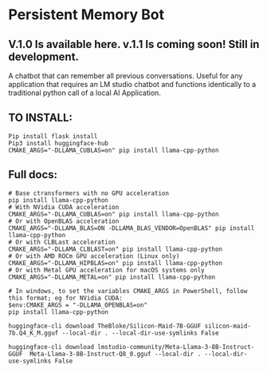 # Persistent Memory Bot
## V.1.0 Is available here. v.1.1 Is coming soon! Still in development.
A chatbot that can remember all previous conversations.
Useful for any application that requires an LM studio chatbot and functions identically to a traditional python call of a local AI Application.
## TO INSTALL:
```
Pip install flask install 
Pip3 install huggingface-hub
CMAKE_ARGS="-DLLAMA_CUBLAS=on" pip install llama-cpp-python

```
## Full docs:
```
# Base ctransformers with no GPU acceleration
pip install llama-cpp-python
# With NVidia CUDA acceleration
CMAKE_ARGS="-DLLAMA_CUBLAS=on" pip install llama-cpp-python
# Or with OpenBLAS acceleration
CMAKE_ARGS="-DLLAMA_BLAS=ON -DLLAMA_BLAS_VENDOR=OpenBLAS" pip install llama-cpp-python
# Or with CLBLast acceleration
CMAKE_ARGS="-DLLAMA_CLBLAST=on" pip install llama-cpp-python
# Or with AMD ROCm GPU acceleration (Linux only)
CMAKE_ARGS="-DLLAMA_HIPBLAS=on" pip install llama-cpp-python
# Or with Metal GPU acceleration for macOS systems only
CMAKE_ARGS="-DLLAMA_METAL=on" pip install llama-cpp-python

# In windows, to set the variables CMAKE_ARGS in PowerShell, follow this format; eg for NVidia CUDA:
$env:CMAKE_ARGS = "-DLLAMA_OPENBLAS=on"
pip install llama-cpp-python

huggingface-cli download TheBloke/Silicon-Maid-7B-GGUF silicon-maid-7b.Q4_K_M.gguf --local-dir . --local-dir-use-symlinks False

huggingface-cli download lmstudio-community/Meta-Llama-3-8B-Instruct-GGUF  Meta-Llama-3-8B-Instruct-Q8_0.gguf --local-dir . --local-dir-use-symlinks False


```
